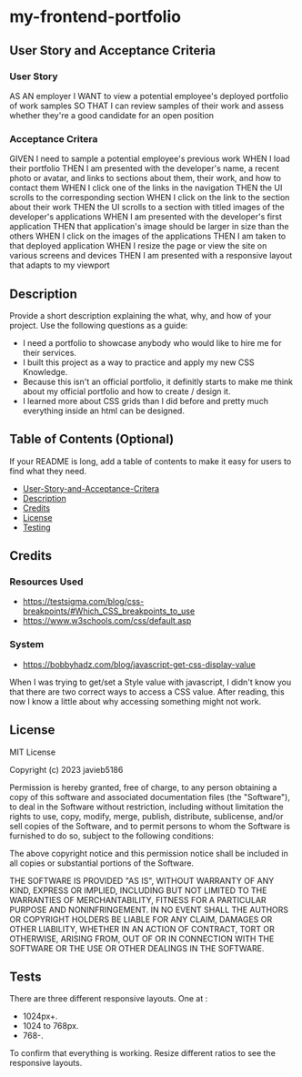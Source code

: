 # my-frontend-portfolio

## User Story and Acceptance Criteria

### User Story 

AS AN employer
I WANT to view a potential employee's deployed portfolio of work samples
SO THAT I can review samples of their work and assess whether they're a good candidate for an open position

### Acceptance Critera 

GIVEN I need to sample a potential employee's previous work
WHEN I load their portfolio
THEN I am presented with the developer's name, a recent photo or avatar, and links to sections about them, their work, and how to contact them
WHEN I click one of the links in the navigation
THEN the UI scrolls to the corresponding section
WHEN I click on the link to the section about their work
THEN the UI scrolls to a section with titled images of the developer's applications
WHEN I am presented with the developer's first application
THEN that application's image should be larger in size than the others
WHEN I click on the images of the applications
THEN I am taken to that deployed application
WHEN I resize the page or view the site on various screens and devices
THEN I am presented with a responsive layout that adapts to my viewport

## Description

Provide a short description explaining the what, why, and how of your project. Use the following questions as a guide:

- I need a portfolio to showcase anybody who would like to hire me for their services.
- I built this project as a way to practice and apply my new CSS Knowledge. 
- Because this isn't an official portfolio, it definitly starts to make me think about my official portfolio and how to create / design it.
- I learned more about CSS grids than I did before and pretty much everything inside an html can be designed.

## Table of Contents (Optional)

If your README is long, add a table of contents to make it easy for users to find what they need.

- [User-Story-and-Acceptance-Critera](#user-story-and-acceptance-criteria)
- [Description](#description)
- [Credits](#credits)
- [License](#license)
- [Testing](#tests)

## Credits

### Resources Used

- https://testsigma.com/blog/css-breakpoints/#Which_CSS_breakpoints_to_use
- https://www.w3schools.com/css/default.asp

### System 

- https://bobbyhadz.com/blog/javascript-get-css-display-value

When I was trying to get/set a Style value with javascript, I didn't know you that there are two correct ways to access a CSS value. After reading, this now I
know a little about why accessing something might not work.

## License

MIT License

Copyright (c) 2023 javieb5186

Permission is hereby granted, free of charge, to any person obtaining a copy
of this software and associated documentation files (the "Software"), to deal
in the Software without restriction, including without limitation the rights
to use, copy, modify, merge, publish, distribute, sublicense, and/or sell
copies of the Software, and to permit persons to whom the Software is
furnished to do so, subject to the following conditions:

The above copyright notice and this permission notice shall be included in all
copies or substantial portions of the Software.

THE SOFTWARE IS PROVIDED "AS IS", WITHOUT WARRANTY OF ANY KIND, EXPRESS OR
IMPLIED, INCLUDING BUT NOT LIMITED TO THE WARRANTIES OF MERCHANTABILITY,
FITNESS FOR A PARTICULAR PURPOSE AND NONINFRINGEMENT. IN NO EVENT SHALL THE
AUTHORS OR COPYRIGHT HOLDERS BE LIABLE FOR ANY CLAIM, DAMAGES OR OTHER
LIABILITY, WHETHER IN AN ACTION OF CONTRACT, TORT OR OTHERWISE, ARISING FROM,
OUT OF OR IN CONNECTION WITH THE SOFTWARE OR THE USE OR OTHER DEALINGS IN THE
SOFTWARE.

## Tests

There are three different responsive layouts. One at :

- 1024px+.
- 1024 to 768px.
- 768-.

To confirm that everything is working. Resize different ratios to see the responsive layouts. 

